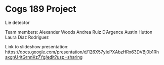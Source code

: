 # Cogs 189 Project
Lie detector

Team members:
Alexander Woods
Andrea Ruiz D’Argence
Austin Hutton
Laura Díaz Rodríguez


Link to slideshow presentation: https://docs.google.com/presentation/d/126X57yIePXAbzHRx63DVBj0b1RhaxgnU4tGrnnKz7Yg/edit?usp=sharing

